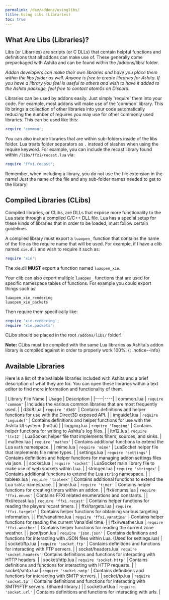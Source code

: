 ```yaml
---
permalink: /dev/addons/usinglibs/
title: Using Libs (Libraries)
toc: true
---
```


## What Are Libs (Libraries)?

Libs (or Libarries) are scripts (or C DLLs) that contain helpful functions and definitions that all addons can make use of. These generally come prepackaged with Ashita and can be found within the /addons/libs/ folder. 

_Addon developers can make their own libraries and have you place them within the libs folder as well. Anyone is free to create libraries for Ashita. If you have a library you feel is useful to others and wish to have it added to the Ashita package, feel free to contact atom0s on Discord._

Libraries can be used by addons easily. Just simply 'require' them into your code. For example, most addons will make use of the 'common' library. This lib brings a collection of other libraries into your code automatically reducing the number of requires you may use for other commonly used libraries. This can be used like this:

```lua
require 'common';
```

You can also include libraries that are within sub-folders inside of the libs folder. Lua treats folder separators as `.` instead of slashes when using the require keyword. For example, you can include the recast library found within `/libs/ffxi/recast.lua` via:

```lua
require 'ffxi.recast';
```

Remember, when including a library, you do not use the file extension in the name! Just the name of the file and any sub-folder names needed to get to the library!

## Compiled Libraries (CLibs)

Compiled libraries, or CLibs, are DLLs that expose more functionality to the Lua state through a compiled C/C++ DLL file. Lua has a special setup for these kinds of libraries that in order to be loaded, must follow certain guidelines.

A compiled library must export a `luaopen_` function that contains the name of the file as the require name that will be used. For example, if I have a clib named `xie.dll` and wish to require it such as:

```lua
require 'xie';
```

The xie.dll **MUST** export a function named `luaopen_xie`.

Your clib can also export multiple `luaopen_` functions that are used for specific namespace tables of functions. For example you could export things such as:

```
luaopen_xie_rendering
luaopen_xie_packets
```

Then require them specifically like:

```lua
require 'xie.rendering';
require 'xie.packets';
```

CLibs should be placed in the root `/addons/libs/` folder!

**Note:** CLibs must be compiled with the same Lua libraries as Ashita's addon library is compiled against in order to properly work 100%!
{: .notice--info}

## Available Libraries

Here is a list of the available libraries included with Ashita and a brief description of what they are for. You can open these libraries within a text editor to find more information and functionality of them.

| Library File Name | Usage | Description |
|----|----|
| common.lua        | `require 'common'`        | Includes the various common libraries that are most frequently used. |
| d3d8.lua          | `require 'd3d8'`          | Contains definitions and helper functions for use with the Direct3D exposed API. |
| imguidef.lua      | `require 'imguidef'`      | Contains definitions and helper functions for use with the Ashita UI system. (ImGui) |
| logging.lua       | `require 'logging'`       | Contains helper functions for writing to Ashita's log files. |
| ltn12.lua         | `require 'ltn12'`         | LuaSocket helper file that implements filters, sources, and sinks. |
| mathex.lua        | `require 'mathex'`        | Contains additional functions to extend the Lua `math` namespace. |
| mime.lua          | `require 'mime'`          | LuaSocket helper file that implements file mime types. |
| settings.lua      | `require 'settings'`      | Contains definitions and helper functions for managing addon settings files via json. |
| socket.lua        | `require 'socket'`        | LuaSocket main library file to make use of web sockets within Lua. |
| stringex.lua      | `require 'stringex'`      | Contains additional functions to extend the Lua `string` namespace. |
| tableex.lua       | `require 'tableex'`       | Contains additional functions to extend the Lua `table` namespace. |
| timer.lua         | `require 'timer'`         | Contains helper functions for creating timers within an addon. |
| ffxi/enums.lua    | `require 'ffxi.enums'`    | Contains FFXI related enumerations and constants. |
| ffxi/recast.lua   | `require 'ffxi.recast'`   | Contains helper functions for reading the players recast timers. |
| ffxi/targets.lua  | `require 'ffxi.targets'`  | Contains helper functions for obtaining various targeting information. |
| ffxi/vanatime.lua | `require 'ffxi.vanatime'` | Contains helper functions for reading the current Vana'diel time. |
| ffxi/weather.lua  | `require 'ffxi.weather'`  | Contains helper functions for reading the current zone weather. |
| json/json.lua     | `require 'json.json'`     | Contains definitions and functions for interacting with JSON files within Lua. (Used for settings.lua) |
| socket/ftp.lua    | `require 'socket.ftp'`    | Contains definitions and functions for interacting with FTP servers. |
| socket/headers.lua| `require 'socket.headers'`| Contains definitions and functions for interacting with HTTP headers. |
| socket/http.lua   | `require 'socket.http'`   | Contains definitions and functions for interacting with HTTP requests. |
| socket/smtp.lua   | `require 'socket.smtp'`   | Contains definitions and functions for interacting with SMTP servers. |
| socket/tp.lua     | `require 'socket.tp'`     | Contains definitions and functions for interacting with SMTP/FTP servers. (Shared library.) |
| socket/url.lua    | `require 'socket.url'`    | Contains definitions and functions for interacting with urls. |